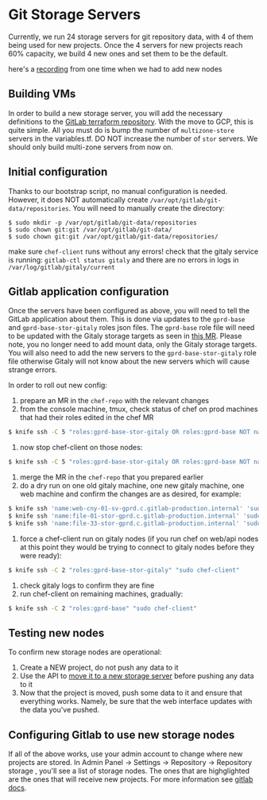 # Git Storage Servers

Currently, we run 24 storage servers for git repository data, with 4 of them being used for new projects.
Once the 4 servers for new projects reach 60% capacity, we build 4 new ones and set them to be the default.

here's a [recording](https://drive.google.com/file/d/1d2OnABnaMKVlBCQWj_GLpaNN4N4Z1v7R/view) from one time when we had to add new nodes


## Building VMs

In order to build a new storage server, you will add the necessary definitions to the [GitLab terraform repository](https://gitlab.com/gitlab-com/gitlab-com-infrastructure).
With the move to GCP, this is quite simple. All you must do is bump the number of `multizone-store`
servers in the variables.tf. DO NOT increase the number of `stor` servers. We should only build multi-zone servers from now on.

## Initial configuration

Thanks to our bootstrap script, no manual configuration is needed. However,
it does NOT automatically create `/var/opt/gitlab/git-data/repositories`.
You will need to manually create the directory:
```
$ sudo mkdir -p /var/opt/gitlab/git-data/repositories
$ sudo chown git:git /var/opt/gitlab/git-data/
$ sudo chown git:git /var/opt/gitlab/git-data/repositories/
```

make sure `chef-client` runs without any errors!
check that the gitaly service is running: `gitlab-ctl status gitaly` and there are no errors in logs in `/var/log/gitlab/gitaly/current`

## Gitlab application configuration

Once the servers have been configured as above, you will need to tell the GitLab
application about them. This is done via updates to the `gprd-base` and `gprd-base-stor-gitaly`
roles json files. The `gprd-base` role file will need to be updated with the Gitaly storage targets
as seen in [this MR](https://ops.gitlab.net/gitlab-cookbooks/chef-repo/merge_requests/2419/diffs#d38d00ba2c0e0e3043780492adc276b5b9cf6b32_421_446).
Please note, you no longer need to add mount data, only the Gitaly storage targets.
You will also need to add the new servers to the `gprd-base-stor-gitaly` role file otherwise Gitaly
will not know about the new servers which will cause strange errors.

In order to roll out new config:
1. prepare an MR in the `chef-repo` with the relevant changes
1. from the console machine, tmux, check status of chef on prod machines that had their roles edited in the chef MR
```bash
$ knife ssh -C 5 "roles:gprd-base-stor-gitaly OR roles:gprd-base NOT name:bastion-01-inf-gprd.c.gitlab-production.internal NOT name:bastion-02-inf-gprd.c.gitlab-production.internal NOT name:bastion-03-inf-gprd.c.gitlab-production.internal" "sudo systemctl is-active chef-client.service"
```
1. now stop chef-client on those nodes:
```bash
$ knife ssh -C 5 "roles:gprd-base-stor-gitaly OR roles:gprd-base NOT name:bastion-01-inf-gprd.c.gitlab-production.internal NOT name:bastion-02-inf-gprd.c.gitlab-production.internal NOT name:bastion-03-inf-gprd.c.gitlab-production.internal" "sudo systemctl stop chef-client.service"
```
1. merge the MR in the `chef-repo` that you prepared earlier
1. do a dry run on one old gitaly machine, one new gitaly machine, one web machine and confirm the changes are as desired, for example:
```bash
$ knife ssh 'name:web-cny-01-sv-gprd.c.gitlab-production.internal' 'sudo chef-client --why-run'
$ knife ssh 'name:file-01-stor-gprd.c.gitlab-production.internal' 'sudo chef-client --why-run'
$ knife ssh 'name:file-33-stor-gprd.c.gitlab-production.internal' 'sudo chef-client --why-run'
```
1. force a chef-client run on gitaly nodes (if you run chef on web/api nodes at this point they would be trying to connect to gitaly nodes before they were ready):
```bash
$ knife ssh -C 2 "roles:gprd-base-stor-gitaly" "sudo chef-client"
```
1. check gitaly logs to confirm they are fine
1. run chef-client on remaining machines, gradually:
```bash
$ knife ssh -C 2 "roles:gprd-base" "sudo chef-client"
```

## Testing new nodes ##

To confirm new storage nodes are operational:
1. Create a NEW project, do not push any data to it
1. Use the API to [move it to a new storage server](https://gitlab.com/gitlab-com/runbooks/blob/master/howto/sharding.md#manual-method) before pushing any data to it
1. Now that the project is moved, push some data to it and ensure that everything works. Namely, be sure that the
web interface updates with the data you've pushed.

## Configuring Gitlab to use new storage nodes ##

If all of the above works, use your admin account to change where new projects are stored. In Admin Panel -> Settings -> Repository -> Repository storage , you'll see a list of storage nodes. The ones that are highglighted are the ones that will receive new projects. For more information see [gitlab docs](https://docs.gitlab.com/ee/administration/repository_storage_paths.html#choose-where-new-project-repositories-will-be-stored).
